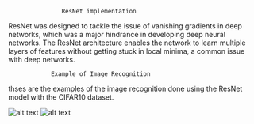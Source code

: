                    ResNet implementation
ResNet was designed to tackle the issue of vanishing gradients in deep networks, which was a major hindrance in developing deep neural networks. The ResNet architecture enables the network to learn multiple layers of features without getting stuck in local minima, a common issue with deep networks.

                Example of Image Recognition
thses are the examples of the image recognition done using the ResNet model with the CIFAR10 dataset.


![alt text](image.png)            ![alt text](image-1.png)
